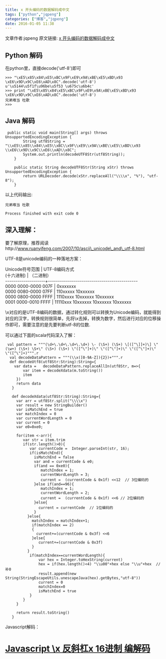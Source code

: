 ```yaml
---
title: x 开头编码的数据解码成中文
tags: ["python","jqpeng"]
categories: ["博客","jqpeng"]
date: 2016-01-05 11:38
---
```

文章作者:jqpeng
原文链接: [x 开头编码的数据解码成中文](https://www.cnblogs.com/xiaoqi/p/5101795.html)

## Python 解码

在python里，直接decode('utf-8')即可



    >>> "\xE5\x85\x84\xE5\xBC\x9F\xE9\x9A\xBE\xE5\xBD\x93 \xE6\x9D\x9C\xE6\xAD\x8C".decode('utf-8')
    u'\u5144\u5f1f\u96be\u5f53 \u675c\u6b4c'
    >>> print "\xE5\x85\x84\xE5\xBC\x9F\xE9\x9A\xBE\xE5\xBD\x93 \xE6\x9D\x9C\xE6\xAD\x8C".decode('utf-8')
    兄弟难当 杜歌
    >>>





## Java 解码



     public static void main(String[] args) throws UnsupportedEncodingException {
            String utf8String = "\\xE5\\x85\\x84\\xE5\\xBC\\x9F\\xE9\\x9A\\xBE\\xE5\\xBD\\x93 \\xE6\\x9D\\x9C\\xE6\\xAD\\x8C";
            System.out.println(decodeUTF8Str(utf8String));
        }
    
        public static String decodeUTF8Str(String xStr) throws UnsupportedEncodingException {
            return URLDecoder.decode(xStr.replaceAll("\\\\x", "%"), "utf-8");
        }





以上代码输出:



    兄弟难当 杜歌
    
    Process finished with exit code 0





## 深入理解：　　

要了解原理，推荐阅读http://www.ruanyifeng.com/2007/10/ascii\_unicode\_and\_utf-8.html

UTF-8是unicode编码的一种落地方案：

Unicode符号范围 | UTF-8编码方式  
(十六进制) | （二进制）  
--------------------+---------------------------------------------  
0000 0000-0000 007F | 0xxxxxxx  
0000 0080-0000 07FF | 110xxxxx 10xxxxxx  
0000 0800-0000 FFFF | 1110xxxx 10xxxxxx 10xxxxxx  
0001 0000-0010 FFFF | 11110xxx 10xxxxxx 10xxxxxx 10xxxxxx

\x对应的是UTF-8编码的数据，通过转化规则可以转换为Unicode编码，就能得到对应的汉字，转换规则很简单，先将\x去掉，转换为数字，然后进行对应的位移操作即可，需要注意的是先要判断utf-8的位数.

可以通过下面的scala代码深入了解：



     val pattern = """(\d+\.\d+\.\d+\.\d+) \- (\S+) (\S+) \[([^\]]+)\] \"(\w+) (\S+) \S+\" (\S+) (\S+) \"([^\"]+)\" \"([^\"]+)\" \"([^\"]+)\" \"([^\"]+)""".r
      val decodeDataPattern = """(\\x([0-9A-Z]){2})+""".r
      def decodeUtf8(utf8Str:String):String={
        var data =   decodeDataPattern.replaceAllIn(utf8Str, m=>{
            var item = decodeXdata(m.toString())
            item
         }) 
         return data
       }
         
       def decodeXdata(utf8Str:String):String={
         var arr = utf8Str.split("\\\\x")
         var result = new StringBuilder()
         var isMatchEnd = true
         var matchIndex = 0
         var currentWordLength = 0
         var current = 0
         var e0=0xe0;
         
         for(item <-arr){
            var str = item.trim
            if(str.length()>0){
               var currentCode =  Integer.parseInt(str, 16);
               if(isMatchEnd){
                 isMatchEnd = false
                 var and = currentCode & e0;
                 if(and == 0xe0){
                    matchIndex = 1;
                    currentWordLength = 3;
                    current =  (currentCode & 0x1f) <<12  // 3位编码的
                 }else if(and==96){
                    matchIndex = 1;
                    currentWordLength = 2;
                    current =  (currentCode & 0x1f) <<6 // 2位编码的
                 }else{
                   current = currentCode  // 1位编码的
                 }
              }else{
                matchIndex = matchIndex+1;
                if(matchIndex == 2)
                {
                  current+=(currentCode & 0x3f) <<6
                }else{
                   current+=(currentCode & 0x3f) 
                }
              }
               if(matchIndex==currentWordLength){
                   var hex = Integer.toHexString(current)
                   hex = if(hex.length()<4) "\\u00"+hex else "\\u"+hex  //补0
                   result.append(new String(StringEscapeUtils.unescapeJava(hex).getBytes,"utf-8")) 
                   current = 0
                   matchIndex=0
                   isMatchEnd = true
               }
            }
         }
         
         return result.toString()
       }





Javascript解码：

# [Javascript \x 反斜杠x 16进制 编解码](https://www.cnblogs.com/xiaoqi/p/js-x-encode-decode.html)

